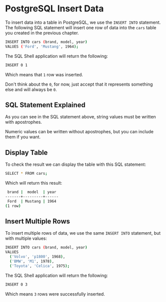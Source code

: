 # PostgreSQL Insert Data

To insert data into a table in PostgreSQL, we use the `INSERT INTO` statement. The following SQL statement will insert one row of data into the `cars` table you created in the previous chapter.

```bash
INSERT INTO cars (brand, model, year)
VALUES ('Ford', 'Mustang', 1964);
```

The SQL Shell application will return the following:

```bash
INSERT 0 1
```

Which means that `1` row was inserted.

Don't think about the `0`, for now, just accept that it represents something else and will always be `0`.

## SQL Statement Explained

As you can see in the SQL statement above, string values must be written with apostrophes.

Numeric values can be written without apostrophes, but you can include them if you want.

## Display Table

To check the result we can display the table with this SQL statement:

```bash
SELECT * FROM cars;
```

Which will return this result:

```bash
 brand |  model  | year
-------+---------+------
 Ford  | Mustang | 1964
(1 row)
```

## Insert Multiple Rows

To insert multiple rows of data, we use the same `INSERT INTO` statement, but with multiple values:

```bash
INSERT INTO cars (brand, model, year)
VALUES
  ('Volvo', 'p1800', 1968),
  ('BMW', 'M1', 1978),
  ('Toyota', 'Celica', 1975);
```

The SQL Shell application will return the following:

```bash
INSERT 0 3
```

Which means `3` rows were successfully inserted.